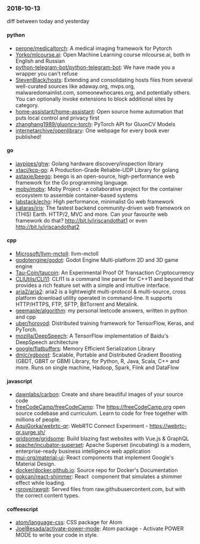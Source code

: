 ### 2018-10-13
diff between today and yesterday

#### python
* [perone/medicaltorch](https://github.com/perone/medicaltorch): A medical imaging framework for Pytorch
* [Yorko/mlcourse.ai](https://github.com/Yorko/mlcourse.ai): Open Machine Learning course mlcourse.ai, both in English and Russian
* [python-telegram-bot/python-telegram-bot](https://github.com/python-telegram-bot/python-telegram-bot): We have made you a wrapper you can't refuse
* [StevenBlack/hosts](https://github.com/StevenBlack/hosts): Extending and consolidating hosts files from several well-curated sources like adaway.org, mvps.org, malwaredomainlist.com, someonewhocares.org, and potentially others. You can optionally invoke extensions to block additional sites by category.
* [home-assistant/home-assistant](https://github.com/home-assistant/home-assistant):  Open source home automation that puts local control and privacy first
* [zhanghang1989/gluoncv-torch](https://github.com/zhanghang1989/gluoncv-torch): PyTorch API for GluonCV Models
* [internetarchive/openlibrary](https://github.com/internetarchive/openlibrary): One webpage for every book ever published!

#### go
* [jaypipes/ghw](https://github.com/jaypipes/ghw): Golang hardware discovery/inspection library
* [xtaci/kcp-go](https://github.com/xtaci/kcp-go): A Production-Grade Reliable-UDP Library for golang
* [astaxie/beego](https://github.com/astaxie/beego): beego is an open-source, high-performance web framework for the Go programming language.
* [moby/moby](https://github.com/moby/moby): Moby Project - a collaborative project for the container ecosystem to assemble container-based systems
* [labstack/echo](https://github.com/labstack/echo): High performance, minimalist Go web framework
* [kataras/iris](https://github.com/kataras/iris): The fastest backend community-driven web framework on (THIS) Earth. HTTP/2, MVC and more. Can your favourite web framework do that?  http://bit.ly/iriscandothat1 or even http://bit.ly/iriscandothat2

#### cpp
* [Microsoft/llvm-mctoll](https://github.com/Microsoft/llvm-mctoll): llvm-mctoll
* [godotengine/godot](https://github.com/godotengine/godot): Godot Engine  Multi-platform 2D and 3D game engine
* [Tau-Coin/taucoin](https://github.com/Tau-Coin/taucoin): An Experimental Proof Of Transaction Cryptocurrency
* [CLIUtils/CLI11](https://github.com/CLIUtils/CLI11): CLI11 is a command line parser for C++11 and beyond that provides a rich feature set with a simple and intuitive interface.
* [aria2/aria2](https://github.com/aria2/aria2): aria2 is a lightweight multi-protocol & multi-source, cross platform download utility operated in command-line. It supports HTTP/HTTPS, FTP, SFTP, BitTorrent and Metalink.
* [geemaple/algorithm](https://github.com/geemaple/algorithm): my personal leetcode answers, written in python and cpp
* [uber/horovod](https://github.com/uber/horovod): Distributed training framework for TensorFlow, Keras, and PyTorch.
* [mozilla/DeepSpeech](https://github.com/mozilla/DeepSpeech): A TensorFlow implementation of Baidu's DeepSpeech architecture
* [google/flatbuffers](https://github.com/google/flatbuffers): Memory Efficient Serialization Library
* [dmlc/xgboost](https://github.com/dmlc/xgboost): Scalable, Portable and Distributed Gradient Boosting (GBDT, GBRT or GBM) Library, for Python, R, Java, Scala, C++ and more. Runs on single machine, Hadoop, Spark, Flink and DataFlow

#### javascript
* [dawnlabs/carbon](https://github.com/dawnlabs/carbon):  Create and share beautiful images of your source code
* [freeCodeCamp/freeCodeCamp](https://github.com/freeCodeCamp/freeCodeCamp): The https://freeCodeCamp.org open source codebase and curriculum. Learn to code for free together with millions of people.
* [AquiGorka/webrtc-qr](https://github.com/AquiGorka/webrtc-qr): WebRTC Connect Experiment - https://webrtc-qr.surge.sh/
* [gridsome/gridsome](https://github.com/gridsome/gridsome):  Build blazing fast websites with Vue.js & GraphQL
* [apache/incubator-superset](https://github.com/apache/incubator-superset): Apache Superset (incubating) is a modern, enterprise-ready business intelligence web application
* [mui-org/material-ui](https://github.com/mui-org/material-ui): React components that implement Google's Material Design.
* [docker/docker.github.io](https://github.com/docker/docker.github.io): Source repo for Docker's Documentation
* [gokcan/react-shimmer](https://github.com/gokcan/react-shimmer):  React <img> component that simulates a shimmer effect while loading.
* [rgrove/rawgit](https://github.com/rgrove/rawgit): Served files from raw.githubusercontent.com, but with the correct content types.

#### coffeescript
* [atom/language-css](https://github.com/atom/language-css): CSS package for Atom
* [JoelBesada/activate-power-mode](https://github.com/JoelBesada/activate-power-mode): Atom package - Activate POWER MODE to write your code in style.
